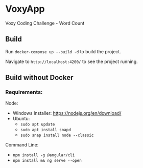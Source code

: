 # VoxyApp

Voxy Coding Challenge - Word Count

## Build

Run `docker-compose up --build -d` to build the project.

Navigate to `http://localhost:4200/` to see the project running.

## Build without Docker

### Requirements:
Node: 
  - Windows Installer: https://nodejs.org/en/download/
  - Ubuntu: 
    - `sudo apt update`
    - `sudo apt install snapd`
    - `sudo snap install node --classic`

Command Line:
 - `npm install -g @angular/cli`
 - `npm install && ng serve --open`
